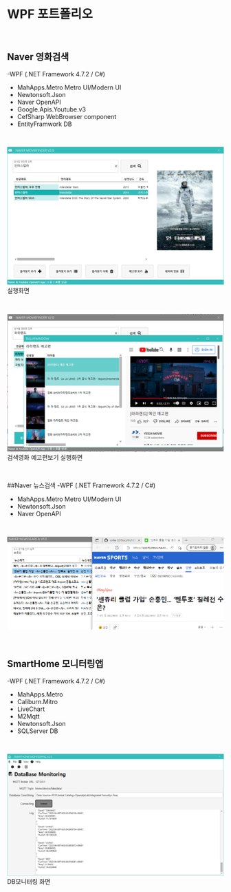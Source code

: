 # WPF 포트폴리오

<br/>


## Naver 영화검색
-WPF (.NET Framework 4.7.2 / C#)
  - MahApps.Metro Metro UI/Modern UI
  - Newtonsoft.Json
  - Naver OpenAPI
  - Google.Apis.Youtube.v3
  - CefSharp WebBrowser component
  - EntityFramwork DB

<br/>

 ![NaverMovieFinder](https://github.com/carhartt0/StudyWpf/blob/main/capture/interstellar.png)
실행화면

<br/>

 ![YoutubePlay](https://github.com/carhartt0/StudyWpf/blob/main/capture/youtubeplay.png?raw=true)
 검색영화 예고편보기 실행화면

<br/>

##Naver 뉴스검색
-WPF (.NET Framework 4.7.2 / C#)
  - MahApps.Metro Metro UI/Modern UI
  - Newtonsoft.Json
  - Naver OpenAPI

<br/>

![NaverNewsSearch](https://github.com/carhartt0/StudyWpf/blob/main/capture/news.png?raw=true)

<br/>

## SmartHome 모니터링앱
-WPF (.NET Framework 4.7.2 / C#)
  - MahApps.Metro
  - Caliburn.Mitro
  - LiveChart
  - M2Mqtt
  - Newtonsoft.Json
  - SQLServer DB

<br/>

![SmartHomeMonitoring](https://github.com/carhartt0/StudyWpf/blob/main/capture/SmartHome_DB.png?raw=true)
DB모니터링 화면
